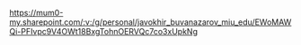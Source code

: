https://mum0-my.sharepoint.com/:v:/g/personal/javokhir_buvanazarov_miu_edu/EWoMAWQi-PFIvpc9V4OWt18BxgTohnOERVQc7co3xUpkNg